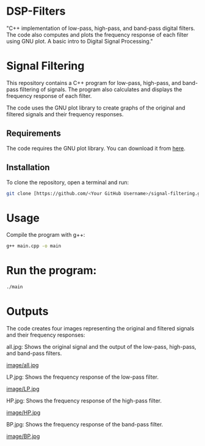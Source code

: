 # DSP-Filters
"C++ implementation of low-pass, high-pass, and band-pass digital filters. The code also computes and plots the frequency response of each filter using GNU plot. A basic intro to Digital Signal Processing."

# Signal Filtering

This repository contains a C++ program for low-pass, high-pass, and band-pass filtering of signals. The program also calculates and displays the frequency response of each filter.

The code uses the GNU plot library to create graphs of the original and filtered signals and their frequency responses.

## Requirements

The code requires the GNU plot library. You can download it from [here](http://www.gnuplot.info/download.html).

## Installation

To clone the repository, open a terminal and run:

```bash
git clone [https://github.com/<Your GitHub Username>/signal-filtering.git](https://github.com/SoroushJamali/DSP-Filters.git)
```
# Usage

Compile the program with g++:
```bash
g++ main.cpp -o main
```
# Run the program:
```bash
./main
```
# Outputs
The code creates four images representing the original and filtered signals and their frequency responses:

all.jpg: Shows the original signal and the output of the low-pass, high-pass, and band-pass filters.

[image/all.jpg](https://github.com/SoroushJamali/DSP-Filters/blob/main/Results/all.JPG?raw=true)

LP.jpg: Shows the frequency response of the low-pass filter.

[image/LP.jpg](https://github.com/SoroushJamali/DSP-Filters/blob/main/Results/LP.JPG?raw=true)

HP.jpg: Shows the frequency response of the high-pass filter.

[image/HP.jpg](https://github.com/SoroushJamali/DSP-Filters/blob/main/Results/HP.JPG?raw=true)

BP.jpg: Shows the frequency response of the band-pass filter.

[image/BP.jpg](https://github.com/SoroushJamali/DSP-Filters/blob/main/Results/BP.JPG?raw=true)

